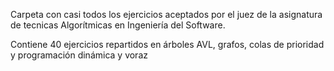Carpeta con casi todos los ejercicios aceptados por el juez de la asignatura de tecnicas Algorítmicas en Ingeniería del Software.

Contiene 40 ejercicios repartidos en árboles AVL, grafos, colas de prioridad y programación dinámica y voraz
